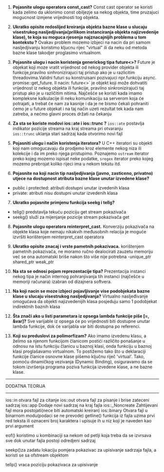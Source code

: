 
1. **Pojasnite ulogu operatora const_cast?** 
Const cast operator se  koristi kada zelimo da  uklonimo const obiljezje sa nekog objekta, time pruzajuci  mogucnost izmjene vrijednosti tog objekta.

2. **Ukratko opisite redoslijed kreiranja objekta bazne klase u slucaju visestrukog nasljedjivanja(prilikom instanciranja objekta najizvedenije klase), te koja su moguca rjesenja najznacajnijih problema u tom kontekstu ?**
Ovakav problem mozemo izbjeci na nacin da pri samom nasljedjivanju koristimo kljucnu rijec "virtual" ili da neku od metoda bazne klase takodjer proglasimo virtualnom.

3. **Pojasnite ulogu i nacin koristenja generickog tipa future<>?**
Future je objekat koji moze vratit vrijednost od nekog provider objekta ili funkcije,pravilno sinhronizirajuci taj pristup ako je u razlicitim threadovima.Validni futuri su konstruisani pozivajuci npr.funkciju async. promise::get_future.
   II nacin: 
   future<>` je objekt koji može dohvatiti vrijednost iz nekog objekta ili funkcije, pravilno sinkronizirajući taj pristup ako je u različitim nitima. Najčešće se koristi kada imamo kompleksne kalkulacije ili neku komunikaciju sa serverom koja će potrajati, a trebat će     nam za kasnije i da je ne bismo čekali pohraniti ćemo je u future objekat i na taj način uzeti rezultat tek kada nam zatreba, a nećmo glavni proces držati na čekanju

4. **Za sta se koriste modovi ios::ate i ios::trunc ?**
   `ios::ate` postavlja indikator pozicije streama na kraj streama pri otvaranju    
   `ios::trunc` uklanja stari sadrzaj kada otvorimo novi fajl

5. **Pojasniti ulogu i način koristenja iteratora?**
    U C++ iteratori su objekti koji nam omogucavaju da prodjemo kroz elemente nekog niza ili kolekcije i da im preko njega pristupimo. Poznajemo `ostream` iterator preko kojeg mozemo ispisat neke podatke, `sregex` iterator preko kojeg mozemo prebrojat koliko  rijeci ima u nekom tekstu itd.

6. **Pojasnite na koji nacin tip nasljedjivanja (javno, zasticeno, privatno) utjece na dostupnost atributa bazne klase unutar izvedene klase?**
- public i protected: atributi dostupni unutar izvedenih klasa 
- private: atributi nisu dostupni unutar izvedenih klasa

7. **Ukratko pojasnite primjenu funkcija seekg i tellg?**
- tellg() predstavlja tekuću poziciju get stream pokazivača
- seekg() služi za mijenjanje pozicije stream pokazivača get

8. **Pojasnite ulogu operatora reinterpret_cast.**
   Konverziju pokazivača na objekte klasa koje nemaju nikakvih međusobnih relacija je moguće izvršiti korištenjem reinterpret_cast operatora

9. **Ukratko opisite znacaj i vrste pametnih pokazivaca.**
   korištenjem pametnih pokazivača, ne moramo ručno dealocirati zauzetu memoriju već se ona automatski briše nakon što više nije potrebna -unique_ptr shared_ptr weak_ptr

10.  **Na sta se odnosi pojam reprezentacije tipa?**
Prezentacija instanci nekog tipa je način internog pohranjivanja tih instanci  (najčešće u memoriji računara) izabran od dizajnera softvera.

11.  **Na koji nacin se moze izbjeci pojavljivanje vise podobjekata bazne klase u slucaju visestrukog nasljedjivanja?** 
    Virtualno nasljeđivanje omogućava da objekti najizvedenijih klasa posjeduju samo 1 podobjekat indirektnih baznih klasa

12. **Šta znači ako u listi parametara iz opsega lambda funkcije piše [=, &var]?** 
Sve varijable iz opsega će po vrijednosti biti dostupne unutar lambda funkcije, dok će varijabla var biti dostupna po referenci. 

13. **Koji su preduslovi za polimorfizam?** 
Ako imamo izvedenu klasu, a želimo sa njenom funkcijom članicom postići različito ponašanje u odnosu na istu funkciju članicu u baznoj klasi, onda funkciju u baznoj klasi proglašavamo virtualnom. To postižemo tako što u deklaraciji funkcije članice osnovne klase pišemo ključnu riječ 'virtual'. Tako, pomoću dinamičkog vezivanja (Dynamic Binding), osiguravamo da se tokom izvršenja programa poziva funkcija izvedene klase, a ne bazne klase.

   

   <hr>
   DODATNA TEORIJA 

   <hr>

   ios::in otvara fajl za citanje
   ios::out otvara fajl za pisanje i brise zateceni sadrzaj
   ios::app Dodaje novi sadrzaj na kraj fajla
   ios::_Noncreate Zahtijevani fajl mora postojati(nece biti automatski kreiran)
   ios::binary Otvara fajl u binarnom modu(podaci se ne prevode)
   getline() funkcija iz fajla uzima prvi red teksta ili oznaceni broj karaktera i upisuje ih u niz koji je naveden kao prvi argument

   eof() koristimo u kombinaciji sa nekom od petlji koja treba da se izvrsava sve dok unutar fajla postoji odredjeni sadrzaj 

   seekp()za zadatu lokaciju pomjera pokazivac za upisivanje sadrzaja fajla, a koristi se sa ofstream objektom

   tellp() vraca poziciju pokazivaca za upisivanje 





